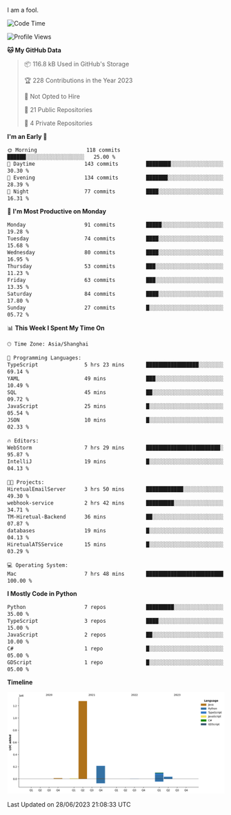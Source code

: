 I am a fool.

<!--START_SECTION:waka-->
![Code Time](http://img.shields.io/badge/Code%20Time-505%20hrs%2026%20mins-blue)

![Profile Views](http://img.shields.io/badge/Profile%20Views-3-blue)

**🐱 My GitHub Data** 

> 📦 116.8 kB Used in GitHub's Storage 
 > 
> 🏆 228 Contributions in the Year 2023
 > 
> 🚫 Not Opted to Hire
 > 
> 📜 21 Public Repositories 
 > 
> 🔑 4 Private Repositories 
 > 
**I'm an Early 🐤** 

```text
🌞 Morning                118 commits         ██████░░░░░░░░░░░░░░░░░░░   25.00 % 
🌆 Daytime                143 commits         ████████░░░░░░░░░░░░░░░░░   30.30 % 
🌃 Evening                134 commits         ███████░░░░░░░░░░░░░░░░░░   28.39 % 
🌙 Night                  77 commits          ████░░░░░░░░░░░░░░░░░░░░░   16.31 % 
```
📅 **I'm Most Productive on Monday** 

```text
Monday                   91 commits          █████░░░░░░░░░░░░░░░░░░░░   19.28 % 
Tuesday                  74 commits          ████░░░░░░░░░░░░░░░░░░░░░   15.68 % 
Wednesday                80 commits          ████░░░░░░░░░░░░░░░░░░░░░   16.95 % 
Thursday                 53 commits          ███░░░░░░░░░░░░░░░░░░░░░░   11.23 % 
Friday                   63 commits          ███░░░░░░░░░░░░░░░░░░░░░░   13.35 % 
Saturday                 84 commits          ████░░░░░░░░░░░░░░░░░░░░░   17.80 % 
Sunday                   27 commits          █░░░░░░░░░░░░░░░░░░░░░░░░   05.72 % 
```


📊 **This Week I Spent My Time On** 

```text
🕑︎ Time Zone: Asia/Shanghai

💬 Programming Languages: 
TypeScript               5 hrs 23 mins       █████████████████░░░░░░░░   69.14 % 
YAML                     49 mins             ███░░░░░░░░░░░░░░░░░░░░░░   10.49 % 
SQL                      45 mins             ██░░░░░░░░░░░░░░░░░░░░░░░   09.72 % 
JavaScript               25 mins             █░░░░░░░░░░░░░░░░░░░░░░░░   05.54 % 
JSON                     10 mins             █░░░░░░░░░░░░░░░░░░░░░░░░   02.33 % 

🔥 Editors: 
WebStorm                 7 hrs 29 mins       ████████████████████████░   95.87 % 
IntelliJ                 19 mins             █░░░░░░░░░░░░░░░░░░░░░░░░   04.13 % 

🐱‍💻 Projects: 
HiretualEmailServer      3 hrs 50 mins       ████████████░░░░░░░░░░░░░   49.30 % 
webhook-service          2 hrs 42 mins       █████████░░░░░░░░░░░░░░░░   34.71 % 
TM-Hiretual-Backend      36 mins             ██░░░░░░░░░░░░░░░░░░░░░░░   07.87 % 
databases                19 mins             █░░░░░░░░░░░░░░░░░░░░░░░░   04.13 % 
HiretualATSService       15 mins             █░░░░░░░░░░░░░░░░░░░░░░░░   03.29 % 

💻 Operating System: 
Mac                      7 hrs 48 mins       █████████████████████████   100.00 % 
```

**I Mostly Code in Python** 

```text
Python                   7 repos             █████████░░░░░░░░░░░░░░░░   35.00 % 
TypeScript               3 repos             ████░░░░░░░░░░░░░░░░░░░░░   15.00 % 
JavaScript               2 repos             ██░░░░░░░░░░░░░░░░░░░░░░░   10.00 % 
C#                       1 repo              █░░░░░░░░░░░░░░░░░░░░░░░░   05.00 % 
GDScript                 1 repo              █░░░░░░░░░░░░░░░░░░░░░░░░   05.00 % 
```



**Timeline**

![Lines of Code chart](https://raw.githubusercontent.com/VeejaLiu/VeejaLiu/master/assets/bar_graph.png)


 Last Updated on 28/06/2023 21:08:33 UTC
<!--END_SECTION:waka-->
